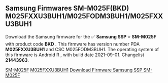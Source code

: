 <h2>Samsung Firmwares SM-M025F(BKD) M025FXXU3BUH1/M025FODM3BUH1/M025FXXU3BUH1</h2>
Download the Samsung firmware for the ✅ <strong>Samsung SSP </strong> ⭐ <strong>SM-M025F</strong> with product code <strong>BKD</strong> . This firmware has version number PDA <strong>M025FXXU3BUH1</strong> and CSC M025FODM3BUH1. The operating system of this firmware is Android R , with build date 2021-09-01. Changelist <strong>21443963</strong>.


[SM-M025F](https://samfirm.shop/samsung/model/SM-M025F)
[M025FXXU3BUH1](https://samfirm.shop/samsung/pda/M025FXXU3BUH1)
[Download Firmware Samsung SSP SM-M025F](https://samfirm.shop/samsung/firmware/453460)
